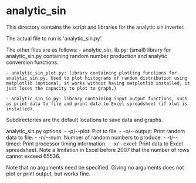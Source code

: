 # analytic_sin

This directory contains the script and libraries for the analytic sin inverter.

The actual file to run is 'analytic_sin.py'.

The other files are as follows:
    - analytic_sin_lib.py: (small) library for analytic_sin.py containing random number production and analytic conversion functions.

    - analytic_sin_plot.py: library containing plotting functions for analytic_sin.py. Used to plot histograms of random distribution using matplotlib (optional; it works without having matplotlib installed, it just loses the capacity to plot to graph.)

    - analytic_sin_io.py: library containing input output functions, such as print data to file and print data to Excel spreadsheet (if xlwt is installed).

Subdirectories are the default locations to save data and graphs.

analytic_sin.py options:
    - -p/--plot: Plot to file.
    - -o/--output: Print random data to file.
    - -n/--num: Number of random numbers to produce.
    - -t/--timed: Print processor timing information.
    - -x/--excel: Print data to Excel spreadsheet. Note a limitation in Excel before 2007 that the number of rows cannot exceed 65536.

Note that no arguments need be specified. Giving no arguments does not plot or print output, but works fine.
